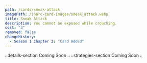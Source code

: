 ```yaml
---
path: /cards/sneak-attack
imagePath: /shard-card-images/sneak_attack.webp
title: Sneak Attack
description: You cannot be exposed while crouching.
cost: "3"
removed: false
changeHistory:
  - Season 1 Chapter 2: "Card Added"
---
```

::details-section
Coming Soon
::
::strategies-section
Coming Soon
::